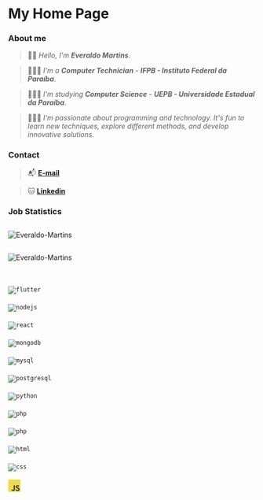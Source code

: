 # My Home Page

### About me

> 👋🏽 _Hello, I'm **Everaldo Martins**_.

> 👨🏽‍🎓 _I'm a **Computer Technician** - **IFPB - Instituto Federal da Paraíba**_.

> 👨🏽‍💻 _I'm studying **Computer Science** - **UEPB - Universidade Estadual da Paraíba**_.

> 👨🏽‍💼 _I'm passionate about programming and technology. It's fun to learn new techniques, explore different methods, and develop innovative solutions._

### Contact

> 📬 **[E-mail](mailto:everaldoinfortecnico@gmail.com)**

> 🐱 **[Linkedin](https://www.linkedin.com/in/everaldo-martins-de-oliveira-214400b3)**

### Job Statistics
##

![Everaldo-Martins](https://github-readme-stats.vercel.app/api?username=Everaldo-Martins&show_icons=true&theme=transparent&hide_border=true)

##

![Everaldo-Martins](https://github-readme-stats.vercel.app/api/top-langs/?username=Everaldo-Martins&layout=donut&theme=transparent&hide_border=true)
    
##

<code>
<img height="25" alt="flutter" src="https://cdn.jsdelivr.net/gh/devicons/devicon@latest/icons/flutter/flutter-original.svg"/>
</code> <code>
<img height="25" alt="nodejs" src="https://cdn.jsdelivr.net/gh/devicons/devicon@latest/icons/nodejs/nodejs-original.svg"/>
</code> <code>
<img height="25" alt="react" src="https://cdn.jsdelivr.net/gh/devicons/devicon@latest/icons/react/react-original.svg"/>
</code> <code>
<img height="25" alt="mongodb" src="https://cdn.jsdelivr.net/gh/devicons/devicon@latest/icons/mongodb/mongodb-original-wordmark.svg"/>
</code> <code>
<img height="25" alt="mysql" src="https://cdn.jsdelivr.net/gh/devicons/devicon@latest/icons/mysql/mysql-original-wordmark.svg"/>
</code> <code>
<img height="25" alt="postgresql" src="https://cdn.jsdelivr.net/gh/devicons/devicon@latest/icons/postgresql/postgresql-original-wordmark.svg"/>
</code> <code>
<img height="25" alt="python" src="https://cdn.jsdelivr.net/gh/devicons/devicon@latest/icons/python/python-original.svg"/>
</code> <code>
<img height="25" alt="php" src="https://cdn.jsdelivr.net/gh/devicons/devicon@latest/icons/php/php-original.svg"/>
</code> <code>
<img height="25" alt="php" src="https://cdn.jsdelivr.net/gh/devicons/devicon@latest/icons/java/java-original-wordmark.svg"/>
</code> <code>
<img height="25" alt="html" src="https://cdn.jsdelivr.net/gh/devicons/devicon@latest/icons/html5/html5-original.svg"/>
</code> <code>
<img height="25" alt="css" src="https://cdn.jsdelivr.net/gh/devicons/devicon@latest/icons/css3/css3-original.svg"/>
</code> <code>
<img height="25" alt="javascript" src="https://raw.githubusercontent.com/github/explore/80688e429a7d4ef2fca1e82350fe8e3517d3494d/topics/javascript/javascript.png"/>
</code>
